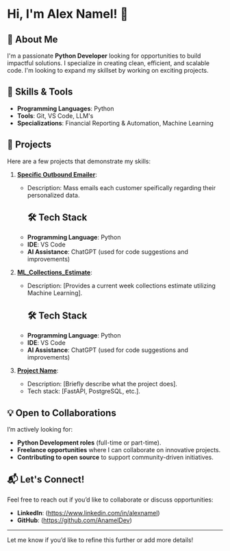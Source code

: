 # Hi, I'm Alex Namel! 👋  

## 🌟 About Me  
I'm a passionate **Python Developer** looking for opportunities to build impactful solutions. I specialize in creating clean, efficient, and scalable code. I'm looking to expand my skillset by working on exciting projects.

## 🔧 Skills & Tools  
- **Programming Languages**: Python
- **Tools**: Git, VS Code, LLM's
- **Specializations**: Financial Reporting & Automation, Machine Learning

## 🚀 Projects  
Here are a few projects that demonstrate my skills:  
1. **[Specific Outbound Emailer](https://github.com/ANamelDev/Specific_Outbound_Emailer)**:  
   - Description: Mass emails each customer speifically regarding their personalized data.  
      ## 🛠️ Tech Stack
   - **Programming Language**: Python  
   - **IDE**: VS Code  
   - **AI Assistance**: ChatGPT (used for code suggestions and improvements)

2. **[ML_Collections_Estimate](https://github.com/ANamelDev/ML_Collections_Estimate/tree/main)**:  
   - Description: [Provides a current week collections estimate utilizing Machine Learning].  
     ## 🛠️ Tech Stack
   - **Programming Language**: Python  
   - **IDE**: VS Code  
   - **AI Assistance**: ChatGPT (used for code suggestions and improvements)  

3. **[Project Name](link-to-repo)**:  
   - Description: [Briefly describe what the project does].  
   - Tech stack: [FastAPI, PostgreSQL, etc.].  

## 💡 Open to Collaborations  
I’m actively looking for:  
- **Python Development roles** (full-time or part-time).  
- **Freelance opportunities** where I can collaborate on innovative projects.  
- **Contributing to open source** to support community-driven initiatives.    

## 📬 Let's Connect!  
Feel free to reach out if you’d like to collaborate or discuss opportunities:  
- **LinkedIn**: (https://www.linkedin.com/in/alexnamel)  
- **GitHub**: (https://github.com/AnamelDev)  

---

Let me know if you’d like to refine this further or add more details!

